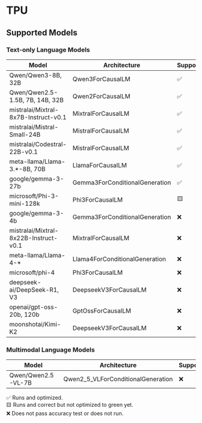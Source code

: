 # TPU

## Supported Models

### Text-only Language Models

| Model                                               | Architecture                   | Supported | Issues |
|-----------------------------------------------------|--------------------------------|-----------|--------|
| Qwen/Qwen3-8B, 32B                                  | Qwen3ForCausalLM               | ✅ | |
| Qwen/Qwen2.5-1.5B, 7B, 14B, 32B                     | Qwen2ForCausalLM               | ✅ | |
| mistralai/Mixtral-8x7B-Instruct-v0.1                | MixtralForCausalLM             | ✅ | |
| mistralai/Mistral-Small-24B                         | MistralForCausalLM             | ✅ | |
| mistralai/Codestral-22B-v0.1                        | MistralForCausalLM             | ✅ | |
| meta-llama/Llama-3.*-8B, 70B                        | LlamaForCausalLM               | ✅ | |
| google/gemma-3-27b                                  | Gemma3ForConditionalGeneration | ✅ | |
| microsoft/Phi-3-mini-128k                           | Phi3ForCausalLM                | 🟨 | |
| google/gemma-3-4b                                   | Gemma3ForConditionalGeneration | ❌ | |
| mistralai/Mixtral-8x22B-Instruct-v0.1               | MixtralForCausalLM             | ❌ | |
| meta-llama/Llama-4-*                                | Llama4ForConditionalGeneration | ❌ | |
| microsoft/phi-4                                     | Phi3ForCausalLM                | ❌ | |
| deepseek-ai/DeepSeek-R1, V3                         | DeepseekV3ForCausalLM          | ❌ | |
| openai/gpt-oss-20b, 120b                            | GptOssForCausalLM              | ❌ | |
| moonshotai/Kimi-K2                                  | DeepseekV3ForCausalLM          | ❌ | |


### Multimodal Language Models
| Model                                               | Architecture                        | Supported | Issues |
|-----------------------------------------------------|-------------------------------------|-----------|--------|
| Qwen/Qwen2.5-VL-7B                                  | Qwen2_5_VLForConditionalGeneration  | ❌ | |


✅ Runs and optimized.  
🟨 Runs and correct but not optimized to green yet.  
❌ Does not pass accuracy test or does not run.  
